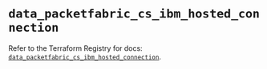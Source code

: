 # `data_packetfabric_cs_ibm_hosted_connection`

Refer to the Terraform Registry for docs: [`data_packetfabric_cs_ibm_hosted_connection`](https://registry.terraform.io/providers/packetfabric/packetfabric/1.9.3/docs/data-sources/cs_ibm_hosted_connection).
